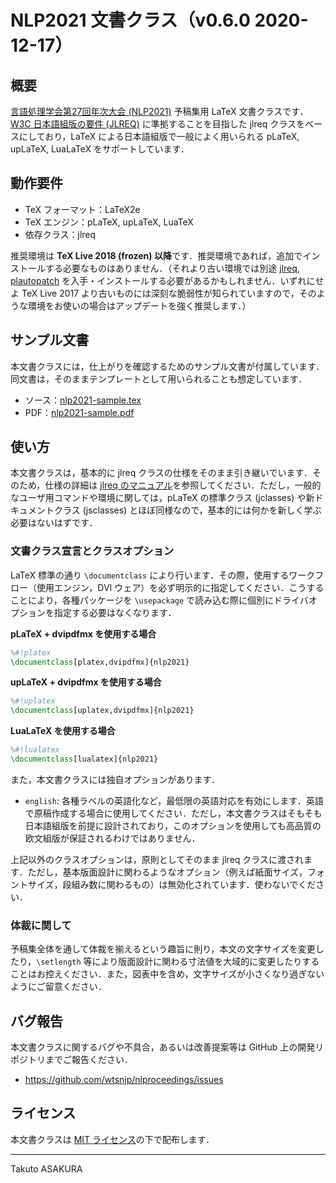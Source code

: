 # NLP2021 文書クラス（v0.6.0 2020-12-17）

## 概要

[言語処理学会第27回年次大会 (NLP2021)](https://www.anlp.jp/nlp2021/) 予稿集用 LaTeX 文書クラスです．[W3C 日本語組版の要件 (JLREQ)](https://www.w3.org/TR/jlreq/) に準拠することを目指した jlreq クラスをベースにしており，LaTeX による日本語組版で一般によく用いられる pLaTeX, upLaTeX, LuaLaTeX をサポートしています．

## 動作要件

* TeX フォーマット：LaTeX2e
* TeX エンジン：pLaTeX, upLaTeX, LuaTeX
* 依存クラス：jlreq

推奨環境は **TeX Live 2018 (frozen) 以降**です．推奨環境であれば，追加でインストールする必要なものはありません．（それより古い環境では別途 [jlreq](https://www.ctan.org/pkg/jlreq), [plautopatch](https://www.ctan.org/pkg/plautopatch) を入手・インストールする必要があるかもしれません．いずれにせよ TeX Live 2017 より古いものには深刻な脆弱性が知られていますので，そのような環境をお使いの場合はアップデートを強く推奨します．）

## サンプル文書

本文書クラスには，仕上がりを確認するためのサンプル文書が付属しています．同文書は，そのままテンプレートとして用いられることも想定しています．

* ソース：[nlp2021-sample.tex](./nlp2021-sample.tex)
* PDF：[nlp2021-sample.pdf](./nlp2021-sample.pdf)

## 使い方

本文書クラスは，基本的に jlreq クラスの仕様をそのまま引き継いでいます．そのため，仕様の詳細は [jlreq のマニュアル](http://mirrors.ctan.org/language/japanese/jlreq/jlreq-ja.pdf)を参照してください．ただし，一般的なユーザ用コマンドや環境に関しては，pLaTeX の標準クラス (jclasses) や新ドキュメントクラス (jsclasses) とほぼ同様なので，基本的には何かを新しく学ぶ必要はないはずです．

### 文書クラス宣言とクラスオプション

LaTeX 標準の通り `\documentclass` により行います．その際，使用するワークフロー（使用エンジン，DVI ウェア）を必ず明示的に指定してください．こうすることにより，各種パッケージを `\usepackage` で読み込む際に個別にドライバオプションを指定する必要はなくなります．

**pLaTeX + dvipdfmx を使用する場合**

```tex
%#!platex
\documentclass[platex,dvipdfmx]{nlp2021}
```

**upLaTeX + dvipdfmx を使用する場合**

```tex
%#!uplatex
\documentclass[uplatex,dvipdfmx]{nlp2021}
```

**LuaLaTeX を使用する場合**

```tex
%#!lualatex
\documentclass[lualatex]{nlp2021}
```

また，本文書クラスには独自オプションがあります．

* `english`: 各種ラベルの英語化など，最低限の英語対応を有効にします．英語で原稿作成する場合に使用してください．ただし，本文書クラスはそもそも日本語組版を前提に設計されており，このオプションを使用しても高品質の欧文組版が保証されるわけではありません．

上記以外のクラスオプションは，原則としてそのまま jlreq クラスに渡されます．ただし，基本版面設計に関わるようなオプション（例えば紙面サイズ，フォントサイズ，段組み数に関わるもの）は無効化されています．使わないでください．

### 体裁に関して

予稿集全体を通して体裁を揃えるという趣旨に則り，本文の文字サイズを変更したり，`\setlength` 等により版面設計に関わる寸法値を大域的に変更したりすることはお控えください．また，図表中を含め，文字サイズが小さくなり過ぎないようにご留意ください．

## バグ報告

本文書クラスに関するバグや不具合，あるいは改善提案等は GitHub 上の開発リポジトリまでご報告ください．

* <https://github.com/wtsnjp/nlproceedings/issues>

## ライセンス

本文書クラスは [MIT ライセンス](./LICENSE)の下で配布します．

---

Takuto ASAKURA
